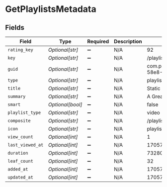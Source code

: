 # GetPlaylistsMetadata


## Fields

| Field                                                          | Type                                                           | Required                                                       | Description                                                    | Example                                                        |
| -------------------------------------------------------------- | -------------------------------------------------------------- | -------------------------------------------------------------- | -------------------------------------------------------------- | -------------------------------------------------------------- |
| `rating_key`                                                   | *Optional[str]*                                                | :heavy_minus_sign:                                             | N/A                                                            | 92                                                             |
| `key`                                                          | *Optional[str]*                                                | :heavy_minus_sign:                                             | N/A                                                            | /playlists/92/items                                            |
| `guid`                                                         | *Optional[str]*                                                | :heavy_minus_sign:                                             | N/A                                                            | com.plexapp.agents.none://7ca5aaef-58e8-4828-9e21-c009c97f2903 |
| `type`                                                         | *Optional[str]*                                                | :heavy_minus_sign:                                             | N/A                                                            | playlist                                                       |
| `title`                                                        | *Optional[str]*                                                | :heavy_minus_sign:                                             | N/A                                                            | Static Playlist                                                |
| `summary`                                                      | *Optional[str]*                                                | :heavy_minus_sign:                                             | N/A                                                            | A Great Playlist                                               |
| `smart`                                                        | *Optional[bool]*                                               | :heavy_minus_sign:                                             | N/A                                                            | false                                                          |
| `playlist_type`                                                | *Optional[str]*                                                | :heavy_minus_sign:                                             | N/A                                                            | video                                                          |
| `composite`                                                    | *Optional[str]*                                                | :heavy_minus_sign:                                             | N/A                                                            | /playlists/92/composite/1705716440                             |
| `icon`                                                         | *Optional[str]*                                                | :heavy_minus_sign:                                             | N/A                                                            | playlist://image.smart                                         |
| `view_count`                                                   | *Optional[int]*                                                | :heavy_minus_sign:                                             | N/A                                                            | 1                                                              |
| `last_viewed_at`                                               | *Optional[int]*                                                | :heavy_minus_sign:                                             | N/A                                                            | 1705716298                                                     |
| `duration`                                                     | *Optional[int]*                                                | :heavy_minus_sign:                                             | N/A                                                            | 7328000                                                        |
| `leaf_count`                                                   | *Optional[int]*                                                | :heavy_minus_sign:                                             | N/A                                                            | 32                                                             |
| `added_at`                                                     | *Optional[int]*                                                | :heavy_minus_sign:                                             | N/A                                                            | 1705716298                                                     |
| `updated_at`                                                   | *Optional[int]*                                                | :heavy_minus_sign:                                             | N/A                                                            | 1705716440                                                     |